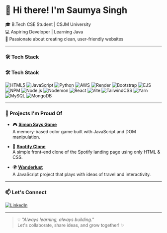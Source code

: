 # 👋 Hi there! I'm Saumya Singh

🎓 B.Tech CSE Student | CSJM University  
💻 Aspiring Developer | Learning Java  
🌟 Passionate about creating clean, user-friendly websites

---

### 🛠️ Tech Stack

### 🛠️ Tech Stack

![HTML5](https://img.shields.io/badge/HTML5-E34F26?style=for-the-badge&logo=html5&logoColor=white) ![JavaScript](https://img.shields.io/badge/JavaScript-F7DF1E?style=for-the-badge&logo=javascript&logoColor=black) ![Python](https://img.shields.io/badge/Python-3776AB?style=for-the-badge&logo=python&logoColor=white) ![AWS](https://img.shields.io/badge/AWS-FF9900?style=for-the-badge&logo=amazonaws&logoColor=white) ![Render](https://img.shields.io/badge/Render-46E3B7?style=for-the-badge&logo=render&logoColor=white) ![Bootstrap](https://img.shields.io/badge/Bootstrap-7952B3?style=for-the-badge&logo=bootstrap&logoColor=white) ![EJS](https://img.shields.io/badge/EJS-8F4E09?style=for-the-badge&logo=ejs&logoColor=white) ![NPM](https://img.shields.io/badge/NPM-CB3837?style=for-the-badge&logo=npm&logoColor=white) ![Node.js](https://img.shields.io/badge/Node.js-339933?style=for-the-badge&logo=nodedotjs&logoColor=white) ![Nodemon](https://img.shields.io/badge/Nodemon-76D04B?style=for-the-badge&logo=nodemon&logoColor=white) ![React](https://img.shields.io/badge/React-20232A?style=for-the-badge&logo=react&logoColor=61DAFB) ![Vite](https://img.shields.io/badge/Vite-646CFF?style=for-the-badge&logo=vite&logoColor=white) ![TailwindCSS](https://img.shields.io/badge/TailwindCSS-06B6D4?style=for-the-badge&logo=tailwindcss&logoColor=white) ![Yarn](https://img.shields.io/badge/Yarn-2C8EBB?style=for-the-badge&logo=yarn&logoColor=white) ![MySQL](https://img.shields.io/badge/MySQL-005C84?style=for-the-badge&logo=mysql&logoColor=white) ![MongoDB](https://img.shields.io/badge/MongoDB-47A248?style=for-the-badge&logo=mongodb&logoColor=white)


---

### 🚀 Projects I'm Proud Of

- 🎮 **[Simon Says Game](https://github.com/saumyasingh-111/simon-says-game)**  
  A memory-based color game built with JavaScript and DOM manipulation.

- 🎵 **[Spotify Clone](https://github.com/saumyasingh-111/spotify-clone)**  
  A simple front-end clone of the Spotify landing page using only HTML & CSS.

- 🌍 **[Wanderlust](https://github.com/saumyasingh-111/Wanderlust)**  
  A JavaScript project that plays with ideas of travel and interactivity.

---

### 📫 Let's Connect

[![LinkedIn](https://img.shields.io/badge/LinkedIn-blue?style=for-the-badge&logo=linkedin&logoColor=white)](https://www.linkedin.com/in/saumya-singh-417a72316)

---

> 💡 _"Always learning, always building."_  
> Let's collaborate, share ideas, and grow together! ✨
